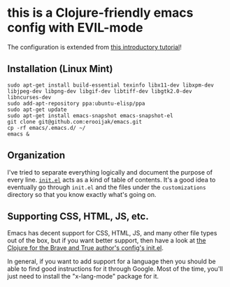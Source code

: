 # this is a Clojure-friendly emacs config with EVIL-mode

The configuration is extended from
[this introductory tutorial](http://www.braveclojure.com/basic-emacs/)!

## Installation (Linux Mint)

    sudo apt-get install build-essential texinfo libx11-dev libxpm-dev libjpeg-dev libpng-dev libgif-dev libtiff-dev libgtk2.0-dev libncurses-dev
    sudo add-apt-repository ppa:ubuntu-elisp/ppa
    sudo apt-get update
    sudo apt-get install emacs-snapshot emacs-snapshot-el
    git clone git@github.com:erooijak/emacs.git
    cp -rf emacs/.emacs.d/ ~/
    emacs &

## Organization

I've tried to separate everything logically and document the purpose
of every line. [`init.el`](./init.el) acts as a kind of table of
contents.  It's a good idea to eventually go through `init.el` and the
files under the `customizations` directory so that you know exactly
what's going on.

## Supporting CSS, HTML, JS, etc.

Emacs has decent support for CSS, HTML, JS, and many other file types out of the box, but if you want better support, then have a look at [the Clojure for the Brave and True author's config's init.el](https://github.com/flyingmachine/emacs.d/blob/master/init.el). 

In general, if you want to add support for a language then you should be able to find good instructions for it through Google. Most of the time, you'll just need to install the "x-lang-mode" package for it.
